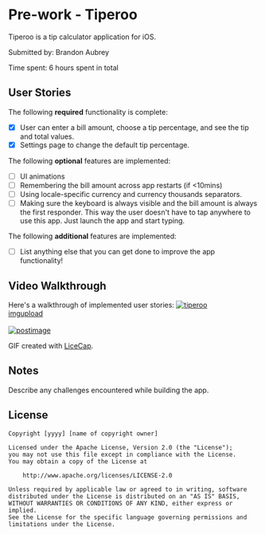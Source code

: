 # Pre-work - Tiperoo

Tiperoo is a tip calculator application for iOS.

Submitted by: Brandon Aubrey

Time spent: 6 hours spent in total

## User Stories

The following **required** functionality is complete:

* [x] User can enter a bill amount, choose a tip percentage, and see the tip and total values.
* [x] Settings page to change the default tip percentage.

The following **optional** features are implemented:
* [ ] UI animations
* [ ] Remembering the bill amount across app restarts (if <10mins)
* [ ] Using locale-specific currency and currency thousands separators.
* [ ] Making sure the keyboard is always visible and the bill amount is always the first responder. This way the user doesn't have to tap anywhere to use this app. Just launch the app and start typing.

The following **additional** features are implemented:

- [ ] List anything else that you can get done to improve the app functionality!

## Video Walkthrough 

Here's a walkthrough of implemented user stories:
<a href='https://postimg.org/image/ypp5gco2d/' target='_blank'><img src='https://s10.postimg.org/eibpo1ql5/tiperoo.gif' border='0' alt='tiperoo'/><br />
<a target='_blank' href='https://postimage.org/'>imgupload</a><br /><br />
<a href='https://postimg.org/image/ypp5gco2d/' target='_blank'><img src='https://s3.postimg.org/rswew7ea7/tiperoo.gif' border='0' alt='postimage'/></a>

GIF created with [LiceCap](http://www.cockos.com/licecap/).

## Notes

Describe any challenges encountered while building the app.

## License

    Copyright [yyyy] [name of copyright owner]

    Licensed under the Apache License, Version 2.0 (the "License");
    you may not use this file except in compliance with the License.
    You may obtain a copy of the License at

        http://www.apache.org/licenses/LICENSE-2.0

    Unless required by applicable law or agreed to in writing, software
    distributed under the License is distributed on an "AS IS" BASIS,
    WITHOUT WARRANTIES OR CONDITIONS OF ANY KIND, either express or implied.
    See the License for the specific language governing permissions and
    limitations under the License.

